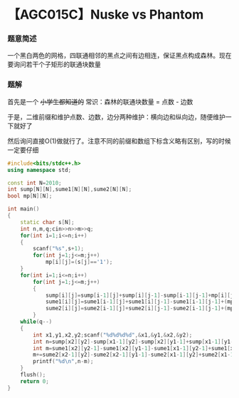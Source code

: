 # 【AGC015C】Nuske vs Phantom

### 题意简述

一个黑白两色的网格，四联通相邻的黑点之间有边相连，保证黑点构成森林。现在要询问若干个子矩形的联通块数量

### 题解

首先是一个 ~~小学生都知道的~~ 常识：森林的联通块数量 = 点数 - 边数

于是，二维前缀和维护点数、边数，边分两种维护：横向边和纵向边，随便维护一下就好了

然后询问直接O(1)做就行了。注意不同的前缀和数组下标含义略有区别，写的时候一定要仔细

```cpp
#include<bits/stdc++.h>
using namespace std;

const int N=2010;
int sump[N][N],sume1[N][N],sume2[N][N];
bool mp[N][N];

int main()
{
    static char s[N];
    int n,m,q;cin>>n>>m>>q;
    for(int i=1;i<=n;i++)
    {
        scanf("%s",s+1);
        for(int j=1;j<=m;j++)
            mp[i][j]=(s[j]=='1');
    }
    for(int i=1;i<=n;i++)
        for(int j=1;j<=m;j++)
        {
            sump[i][j]=sump[i-1][j]+sump[i][j-1]-sump[i-1][j-1]+mp[i][j];
            sume1[i][j]=sume1[i-1][j]+sume1[i][j-1]-sume1[i-1][j-1]+(mp[i][j]&&mp[i][j+1]);
            sume2[i][j]=sume2[i-1][j]+sume2[i][j-1]-sume2[i-1][j-1]+(mp[i][j]&&mp[i+1][j]);
        }
    while(q--)
    {
        int x1,y1,x2,y2;scanf("%d%d%d%d",&x1,&y1,&x2,&y2);
        int n=sump[x2][y2]-sump[x1-1][y2]-sump[x2][y1-1]+sump[x1-1][y1-1];
        int m=sume1[x2][y2-1]-sume1[x2][y1-1]-sume1[x1-1][y2-1]+sume1[x1-1][y1-1];
        m+=sume2[x2-1][y2]-sume2[x2-1][y1-1]-sume2[x1-1][y2]+sume2[x1-1][y1-1];
        printf("%d\n",n-m);
    }
    flush();
    return 0;
}
```

